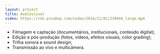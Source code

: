 ```yaml
---
layout: project
title: Audiovisual
video: https://cdn.pixabay.com/video/2024/11/01/239444_large.mp4
---
```

- Filmagem e captação (documentários, institucionais, conteúdo digital);
- Edição e pós-produção (fotos, vídeos, efeitos visuais, color grading);
- Trilha sonora e sound design;
- Transmissão ao vivo e multicâmera.